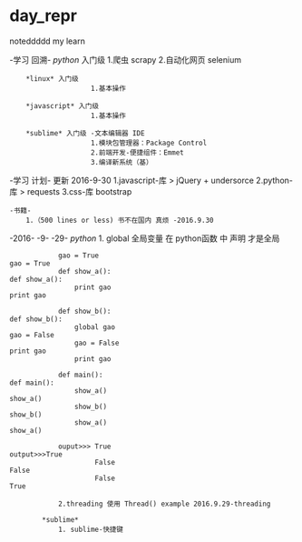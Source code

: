 # day_repr
noteddddd my learn 

-学习 回溯- 
		*python* 入门级
						1.爬虫 scrapy
						2.自动化网页 selenium
						
		*linux* 入门级
						1.基本操作
						
		*javascript* 入门级
						1.基本操作
						
		*sublime* 入门级 -文本编辑器 IDE
						1.模块包管理器：Package Control
						2.前端开发-便捷组件：Emmet
						3.编译新系统（基）
		

-学习 计划- 更新 2016-9-30
	 1.javascript-库 > jQuery + undersorce
	 2.python-库 > requests 
	 3.css-库 bootstrap 
	 
	-书籍- 
		1.（500 lines or less) 书不在国内 真烦 -2016.9.30
  
-2016-
      -9-
          -29-
		  	*python*
				1. global 全局变量 在 python函数 中 声明 才是全局
				
				gao = True																gao = True
				def show_a():															def show_a():
					print gao																print gao

				def show_b():															def show_b():
					global gao																gao = False
					gao = False																print gao
					print gao

				def main():																def main():
					show_a()																show_a()
					show_b()																show_b()
					show_a()																show_a()
				
				ouput>>> True															output>>>True
						 False																	 False
						 False																	 True
	
		  		2.threading 使用 Thread() example 2016.9.29-threading
			
			*sublime*
				1. sublime-快捷键
			
			
